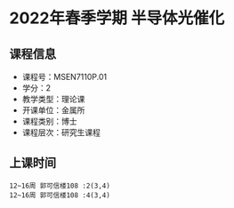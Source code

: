 # 2022年春季学期 半导体光催化 






## 课程信息

- 课程号：MSEN7110P.01
- 学分：2
- 教学类型：理论课
- 开课单位：金属所
- 课程类别：博士
- 课程层次：研究生课程

## 上课时间

```
12~16周 郭可信楼108 :2(3,4)
12~16周 郭可信楼108 :4(3,4)
```

